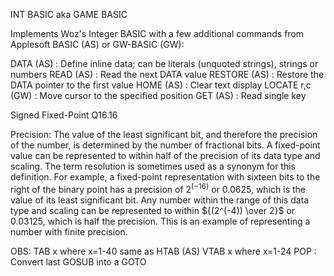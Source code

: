 INT BASIC aka GAME BASIC

Implements Woz's Integer BASIC with a few additional commands from Applesoft
BASIC (AS) or GW-BASIC (GW):

DATA (AS) : Define inline data; can be literals (unquoted strings), strings or numbers
READ (AS) : Read the next DATA value
RESTORE (AS) : Restore the DATA pointer to the first value
HOME (AS) : Clear text display
LOCATE r,c (GW) : Move cursor to the specified position
GET (AS) : Read single key

Signed Fixed-Point Q16.16

Precision: The value of the least significant bit, and therefore the precision of the number, is determined by the number of fractional bits. A fixed-point value can be represented to within half of the precision of its data type and scaling. The term resolution is sometimes used as a synonym for this definition. For example, a fixed-point representation with sixteen bits to the right of the binary point has a precision of $2^(-16)$ or 0.0625, which is the value of its least significant bit. Any number within the range of this data type and scaling can be represented to within ${(2^(-4)) \over 2}$ or 0.03125, which is half the precision. This is an example of representing a number with finite precision.


OBS:
TAB x where x=1-40 same as HTAB (AS)
VTAB x where x=1-24
POP : Convert last GOSUB into a GOTO
